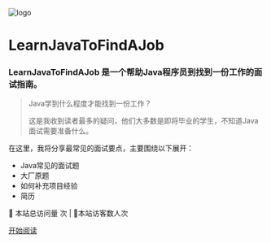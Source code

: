 ![logo](https://blog-1253198264.cos.ap-guangzhou.myqcloud.com/HelloCoder.png)

#  LearnJavaToFindAJob

### LearnJavaToFindAJob  是一个帮助Java程序员到找到一份工作的面试指南。

>  Java学到什么程度才能找到一份工作？
>
>  这是我收到读者最多的疑问，他们大多数是即将毕业的学生，不知道Java面试需要准备什么。

在这里，我将分享最常见的面试要点，主要围绕以下展开：

- Java常见的面试题
- 大厂原题
- 如何补充项目经验
- 简历



<span id="busuanzi_container_site_pv">
👀    本站总访问量 <span id="busuanzi_value_site_pv"></span>次
</span>| 🐒本站访客数<span id="busuanzi_value_site_uv"></span>人次

[开始阅读](/README.md)







